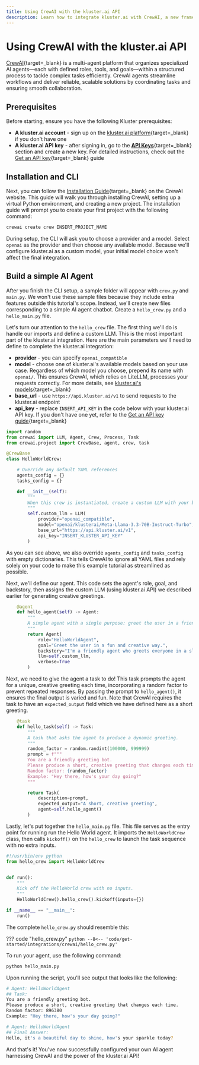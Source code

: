 ```yaml
---
title: Using CrewAI with the kluster.ai API
description: Learn how to integrate kluster.ai with CrewAI, a new framework for orchestrating autonomous AI agents, to launch and configure your AI agent Chatbot.
---
```


# Using CrewAI with the kluster.ai API

[CrewAI](https://www.crewai.com/){target=\_blank} is a multi-agent platform that organizes specialized AI agents—each with defined roles, tools, and goals—within a structured process to tackle complex tasks efficiently. CrewAI agents streamline workflows and deliver reliable, scalable solutions by coordinating tasks and ensuring smooth collaboration.

## Prerequisites

Before starting, ensure you have the following Kluster prerequisites:

- **A kluster.ai account** - sign up on the [kluster.ai platform](https://platform.kluster.ai/signup){target=\_blank} if you don't have one
- **A kluster.ai API key** - after signing in, go to the [**API Keys**](https://platform.kluster.ai/apikeys){target=\_blank} section and create a new key. For detailed instructions, check out the [Get an API key](/get-started/get-api-key/){target=\_blank} guide

## Installation and CLI

Next, you can follow the [Installation Guide](https://docs.crewai.com/installation){target=\_blank} on the CrewAI website. This guide will walk you through installing CrewAI, setting up a virtual Python environment, and creating a new project. The installation guide will prompt you to create your first project with the following command:

```bash
crewai create crew INSERT_PROJECT_NAME
```

During setup, the CLI will ask you to choose a provider and a model. Select `openai` as the provider and then choose any available model. Because we'll configure kluster.ai as a custom model, your initial model choice won't affect the final integration.

## Build a simple AI Agent

After you finish the CLI setup, a sample folder will appear with `crew.py` and `main.py`. We won't use these sample files because they include extra features outside this tutorial's scope. Instead, we'll create new files corresponding to a simple AI agent chatbot. Create a `hello_crew.py` and a `hello_main.py` file. 

Let's turn our attention to the `hello_crew` file. The first thing we'll do is handle our imports and define a custom LLM. This is the most important part of the kluster.ai integration. Here are the main parameters we'll need to define to complete the kluster.ai integration:

  - **provider** - you can specify `openai_compatible`
  - **model** - choose one of kluster.ai's available models based on your use case. Regardless of which model you choose, prepend its name with `openai/`. This ensures CrewAI, which relies on LiteLLM, processes your requests correctly. For more details, see [kluster.ai's models](/api-reference/reference/#list-supported-models){target=\_blank}
  - **base_url** - use `https://api.kluster.ai/v1` to send requests to the kluster.ai endpoint
  - **api_key** - replace `INSERT_API_KEY` in the code below with your kluster.ai API key. If you don't have one yet, refer to the [Get an API key guide](/get-started/get-api-key/){target=\_blank}
  
```python
import random
from crewai import LLM, Agent, Crew, Process, Task
from crewai.project import CrewBase, agent, crew, task

@CrewBase
class HelloWorldCrew:

	# Override any default YAML references
    agents_config = {}
    tasks_config = {}

    def __init__(self):
        """
        When this crew is instantiated, create a custom LLM with your base_url.
        """
        self.custom_llm = LLM(
            provider="openai_compatible", 
            model="openai/klusterai/Meta-Llama-3.3-70B-Instruct-Turbo",
            base_url="https://api.kluster.ai/v1",
            api_key="INSERT_KLUSTER_API_KEY"
        )
```

As you can see above, we also override `agents_config` and `tasks_config` with empty dictionaries. This tells CrewAI to ignore all YAML files and rely solely on your code to make this example tutorial as streamlined as possible. 

Next, we'll define our agent. This code sets the agent's role, goal, and backstory, then assigns the custom LLM (using kluster.ai API) we described earlier for generating creative greetings.

```python
    @agent
    def hello_agent(self) -> Agent:
        """
        A simple agent with a single purpose: greet the user in a friendly, varied way.
        """
        return Agent(
            role="HelloWorldAgent",
            goal="Greet the user in a fun and creative way.",
            backstory="I'm a friendly agent who greets everyone in a slightly different manner!",
            llm=self.custom_llm,
            verbose=True
        )
```

Next, we need to give the agent a task to do! This task prompts the agent for a unique, creative greeting each time, incorporating a random factor to prevent repeated responses. By passing the prompt to `hello_agent()`, it ensures the final output is varied and fun. Note that CrewAI requires the task to have an `expected_output` field which we have defined here as a short greeting.  

```python
    @task
    def hello_task(self) -> Task:
        """
        A task that asks the agent to produce a dynamic greeting.
        """
        random_factor = random.randint(100000, 999999)
        prompt = f"""
        You are a friendly greeting bot. 
        Please produce a short, creative greeting that changes each time. 
        Random factor: {random_factor}
        Example: "Hey there, how's your day going?"
        """

        return Task(
            description=prompt,
            expected_output="A short, creative greeting",
            agent=self.hello_agent()
        )
```

Lastly, let's put together the `hello_main.py` file. This file serves as the entry point for running run the Hello World agent. It imports the `HelloWorldCrew` class, then calls `kickoff()` on the `hello_crew` to launch the task sequence with no extra inputs. 

```python
#!/usr/bin/env python
from hello_crew import HelloWorldCrew


def run():
    """
    Kick off the HelloWorld crew with no inputs.
    """
    HelloWorldCrew().hello_crew().kickoff(inputs={})

if __name__ == "__main__":
    run()

```

The complete `hello_crew.py` should resemble this:

??? code "hello_crew.py"
    ```python
    --8<-- 'code/get-started/integrations/crewai/hello_crew.py'
    ```

To run your agent, use the following command:

```bash
python hello_main.py
```

Upon running the script, you'll see output that looks like the following:

```bash
# Agent: HelloWorldAgent
## Task:
You are a friendly greeting bot.
Please produce a short, creative greeting that changes each time.
Random factor: 896380
Example: "Hey there, how's your day going?"

# Agent: HelloWorldAgent
## Final Answer:
Hello, it's a beautiful day to shine, how's your sparkle today?
```

And that's it! You've now successfully configured your own AI agent harnessing CrewAI and the power of the kluster.ai API! 